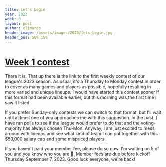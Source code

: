 ```yaml
---
title: Let's begin
year: 2023
week: 0
layout: post
author: climardo
header_image: /assets/images/2023/lets-begin.jpg
header_pos: 50% 15%
---
```

# [Week 1 contest](https://www.draftkings.com/draft/contest/149492368)

There it is. That up there is the link to the first weekly contest of our league's 2023 season. As usual, it's a Thursday to Monday contest in order to cover as many games and players as possible, hopefully resulting in more varied and unique lineups. I would have started this contest sooner if this format had been available earlier, but this morning was the first time I saw it listed.

If you prefer Sunday-only contests we can switch to that format, but I'll wait until at least one of you approaches me with this suggestion. In the past, I have ran polls to see if the league would prefer to do that and the voting-majority has always chosen Thu-Mon. Anyway, I am just excited to mess around with lineups and see what kind of team I can put together with this $50,000 salary cap and some mispriced players.

If you haven't paid your member fee, please do so now. I'm waiting on 5 of you and you know who you are 👀. Member fees are due before kickoff Thursday September 7, 2023. Good luck everyone, we're back!